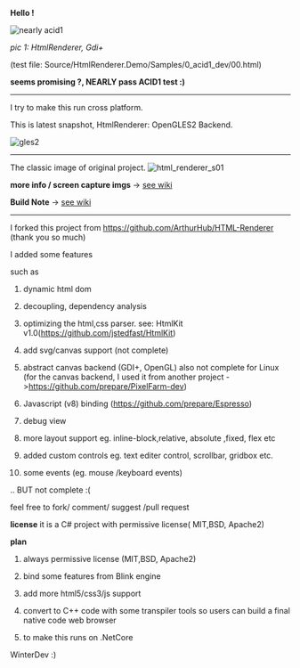 **Hello !**

![nearly acid1](https://cloud.githubusercontent.com/assets/7447159/23646196/5c5c5096-0342-11e7-8d35-75b208206050.png)

_pic 1: HtmlRenderer, Gdi+_

(test file: Source/HtmlRenderer.Demo/Samples/0_acid1_dev/00.html)

**seems promising ?, NEARLY pass ACID1 test :)**

---

I try to make this run cross platform.

This is latest snapshot, HtmlRenderer: OpenGLES2 Backend.

![gles2](https://cloud.githubusercontent.com/assets/7447159/24074437/ee5cb5e8-0c3a-11e7-8df0-53f32617aeac.png)


---
The classic image of original project.
![html_renderer_s01](https://cloud.githubusercontent.com/assets/7447159/24077194/3da7a684-0c78-11e7-8b83-98ebf77d5fdc.png)

 

**more info / screen capture imgs** -> [see wiki](../../wiki/1.-Some-Screen-Captures)

**Build Note** -> [see wiki](../../wiki/3.-Build-The-Project)

-----
I forked this project from https://github.com/ArthurHub/HTML-Renderer (thank you so much)

I added some features

such as

1) dynamic html dom

2) decoupling, dependency analysis

3) optimizing the html,css parser. 
   see: HtmlKit v1.0(https://github.com/jstedfast/HtmlKit)    

4) add svg/canvas support (not complete)

5) abstract canvas backend (GDI+, OpenGL) also not complete for Linux (for the canvas backend, I used it from another project ->https://github.com/prepare/PixelFarm-dev)

6) Javascript (v8) binding (https://github.com/prepare/Espresso)

7) debug view

8) more layout support eg. inline-block,relative, absolute ,fixed, flex  etc 

9) added custom controls eg. text editer control, scrollbar, gridbox etc.

10) some events (eg. mouse /keyboard events)

.. BUT not complete :( 

feel free to fork/ comment/ suggest /pull request 




**license**
it is a C# project with permissive license( MIT,BSD, Apache2)

**plan**

1) always permissive license (MIT,BSD, Apache2)

2) bind some features from Blink engine

3) add more html5/css3/js support

4) convert to C++ code with some transpiler tools 
   so users can build a final native code web browser

5) to make this runs on .NetCore
 

WinterDev :)
